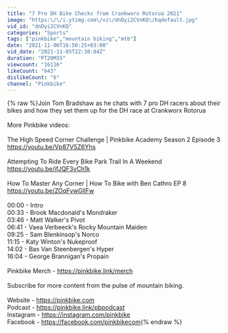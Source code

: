 ```yaml
---
title: "7 Pro DH Bike Checks from Crankworx Rotorua 2021"
image: "https:\/\/i.ytimg.com\/vi\/dnDyi2CVnKQ\/hqdefault.jpg"
vid_id: "dnDyi2CVnKQ"
categories: "Sports"
tags: ["pinkbike","mountain biking","mtb"]
date: "2021-11-06T16:50:25+03:00"
vid_date: "2021-11-05T22:30:04Z"
duration: "PT20M3S"
viewcount: "16116"
likeCount: "643"
dislikeCount: "6"
channel: "Pinkbike"
---
```

{% raw %}Join Tom Bradshaw as he chats with 7 pro DH racers about their bikes and how they set them up for the DH race at Crankworx Rotorua<br /><br />More Pinkbike videos:<br /><br />The High Speed Corner Challenge | Pinkbike Academy Season 2 Episode 3<br /><a rel="nofollow" target="blank" href="https://youtu.be/Vp87V5Z6Yhs">https://youtu.be/Vp87V5Z6Yhs</a><br /><br />Attempting To Ride Every Bike Park Trail In A Weekend<br /><a rel="nofollow" target="blank" href="https://youtu.be/jfJQF3vCh1k">https://youtu.be/jfJQF3vCh1k</a><br /><br />How To Master Any Corner | How To Bike with Ben Cathro EP 8<br /><a rel="nofollow" target="blank" href="https://youtu.be/ZOqFywGllFw">https://youtu.be/ZOqFywGllFw</a><br /><br />00:00 - Intro<br />00:33 - Brook Macdonald's Mondraker<br />03:46 - Matt Walker's Pivot<br />06:41 - Vaea Verbeeck's Rocky Mountain Maiden<br />09:25 - Sam Blenkinsop's Norco<br />11:15 - Katy Winton's Nukeproof<br />14:02 - Bas Van Steenbergen's Hyper<br />16:04 - George Brannigan's Propain<br /><br />Pinkbike Merch  -  <a rel="nofollow" target="blank" href="https://pinkbike.link/merch">https://pinkbike.link/merch</a><br /><br />Subscribe for more content from the pulse of mountain biking.<br /><br />Website - <a rel="nofollow" target="blank" href="https://pinkbike.com">https://pinkbike.com</a><br />Podcast - <a rel="nofollow" target="blank" href="https://pinkbike.link/pbpodcast">https://pinkbike.link/pbpodcast</a><br />Instagram - <a rel="nofollow" target="blank" href="https://instagram.com/pinkbike">https://instagram.com/pinkbike</a><br />Facebook - <a rel="nofollow" target="blank" href="https://facebook.com/pinkbikecom">https://facebook.com/pinkbikecom</a>{% endraw %}
